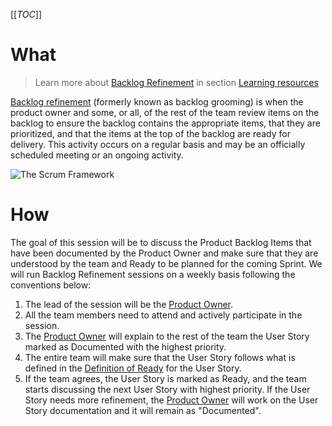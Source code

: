 [[_TOC_]]

# What

> Learn more about [Backlog Refinement](/Learning-resources/Agile/Scrum/Events/Backlog-Refinement.md) in section [Learning resources](/Learning-resources.md)

[Backlog refinement](https://www.agilealliance.org/glossary/backlog-grooming/) (formerly known as backlog grooming) is when the product owner and some, or all, of the rest of the team review items on the backlog to ensure the backlog contains the appropriate items, that they are prioritized, and that the items at the top of the backlog are ready for delivery. This activity occurs on a regular basis and may be an officially scheduled meeting or an ongoing activity.

![The Scrum Framework](/.attachments/images/Learning-resources/Agile/Scrum/scrum-framework.png)

# How

The goal of this session will be to discuss the Product Backlog Items that have been documented by the Product Owner and make sure that they are understood by the team and Ready to be planned for the coming Sprint. We will run Backlog Refinement sessions on a weekly basis following the conventions below:

1. The lead of the session will be the [Product Owner](/Who-we-are.md).
2. All the team members need to attend and actively participate in the session.
3. The [Product Owner](/Who-we-are.md) will explain to the rest of the team the User Story marked as Documented with the highest priority.
4. The entire team will make sure that the User Story follows what is defined in the [Definition of Ready](/Agile-Way-of-Working/Product-Backlog/User-Story.md) for the User Story.
5. If the team agrees, the User Story is marked as Ready, and the team starts discussing the next User Story with highest priority. If the User Story needs more refinement, the [Product Owner](/Who-we-are.md) will work on the User Story documentation and it will remain as "Documented".